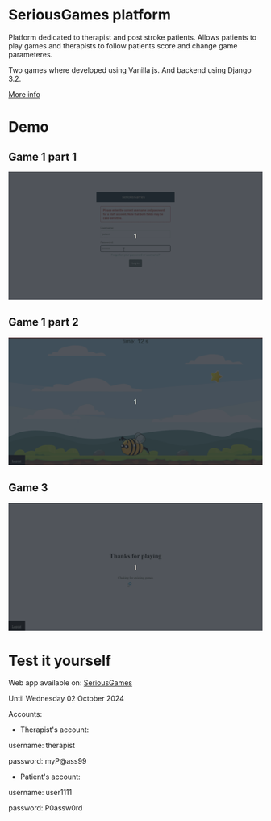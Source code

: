# SeriousGames platform

Platform dedicated to therapist and post stroke patients. Allows patients to play games and therapists to follow patients score and change game parameteres.

Two games where developed using Vanilla js. And backend using Django 3.2.

[More info](Report/Development%20of%20a%20cognitive%20rehabilitation%20Web%20application%20for%20post-stroke%20patients.pdf)

# Demo

## Game 1 part 1
<img src='readme/demo_game_1.gif'/>

## Game 1 part 2
<img src='readme/demo_game2.gif'/>

## Game 3
<img src='readme/demo_game3.gif'/>

# Test it yourself

Web app available on: [SeriousGames](https://fatben.pythonanywhere.com/)

Until Wednesday 02 October 2024

Accounts:

- Therapist's account:

username: therapist

password: myP@ass99

- Patient's account:

username: user1111

password: P0assw0rd 
